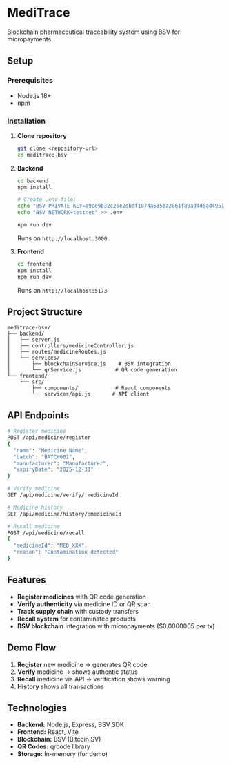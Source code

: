 # MediTrace

Blockchain pharmaceutical traceability system using BSV for micropayments.

## Setup

### Prerequisites
- Node.js 18+
- npm

### Installation

1. **Clone repository**
   ```bash
   git clone <repository-url>
   cd meditrace-bsv
   ```

2. **Backend**
   ```bash
   cd backend
   npm install
   
   # Create .env file:
   echo "BSV_PRIVATE_KEY=a9ce9b32c26e2dbdf1874a635ba2861f89ad4d6ad495107b6b25e5b56c3a60f3" > .env
   echo "BSV_NETWORK=testnet" >> .env
   
   npm run dev
   ```
   Runs on `http://localhost:3000`

3. **Frontend**
   ```bash
   cd frontend
   npm install
   npm run dev
   ```
   Runs on `http://localhost:5173`

## Project Structure

```
meditrace-bsv/
├── backend/
│   ├── server.js
│   ├── controllers/medicineController.js
│   ├── routes/medicineRoutes.js
│   └── services/
│       ├── blockchainService.js    # BSV integration
│       └── qrService.js           # QR code generation
└── frontend/
    └── src/
        ├── components/            # React components
        └── services/api.js       # API client
```

## API Endpoints

```bash
# Register medicine
POST /api/medicine/register
{
  "name": "Medicine Name",
  "batch": "BATCH001",
  "manufacturer": "Manufacturer",
  "expiryDate": "2025-12-31"
}

# Verify medicine
GET /api/medicine/verify/:medicineId

# Medicine history
GET /api/medicine/history/:medicineId

# Recall medicine
POST /api/medicine/recall
{
  "medicineId": "MED_XXX",
  "reason": "Contamination detected"
}
```

## Features

- **Register medicines** with QR code generation
- **Verify authenticity** via medicine ID or QR scan
- **Track supply chain** with custody transfers
- **Recall system** for contaminated products
- **BSV blockchain** integration with micropayments ($0.0000005 per tx)

## Demo Flow

1. **Register** new medicine → generates QR code
2. **Verify** medicine → shows authentic status
3. **Recall** medicine via API → verification shows warning
4. **History** shows all transactions

## Technologies

- **Backend:** Node.js, Express, BSV SDK
- **Frontend:** React, Vite
- **Blockchain:** BSV (Bitcoin SV)
- **QR Codes:** qrcode library
- **Storage:** In-memory (for demo)
